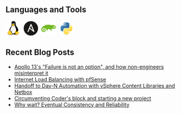 ## Languages and Tools

<div>
    <img src="https://raw.githubusercontent.com/devicons/devicon/master/icons/linux/linux-original.svg" width="40" height="40"/>&nbsp;
    <img src="https://raw.githubusercontent.com/devicons/devicon/master/icons/ansible/ansible-original.svg" title="Ansible" alt="ansible" width="40" height="40"/>&nbsp;
    <img src="https://raw.githubusercontent.com/devicons/devicon/master/icons/opensuse/opensuse-original.svg" width="40" height="40"/>&nbsp;
    <img src="https://raw.githubusercontent.com/devicons/devicon/master/icons/python/python-original.svg" width="40" height="40"/>&nbsp;
</div>

## Recent Blog Posts

<!-- BLOG-POST-LIST:START -->
- [Apollo 13&#39;s &quot;Failure is not an option&quot;, and how non-engineers misinterpret it](https://blog.engyak.co/2023/11/failure-analysis/)
- [Internet Load Balancing with pfSense](https://blog.engyak.co/2023/10/internet-lb/)
- [Handoff to Day-N Automation with vSphere Content Libraries and Netbox](https://blog.engyak.co/2023/09/vsphere-dayn/)
- [Circumventing Coder&#39;s block and starting a new project](https://blog.engyak.co/2023/08/writers-block/)
- [Why wait? Eventual Consistency and Reliability](https://blog.engyak.co/2023/07/eventual-consistency/)
<!-- BLOG-POST-LIST:END -->

